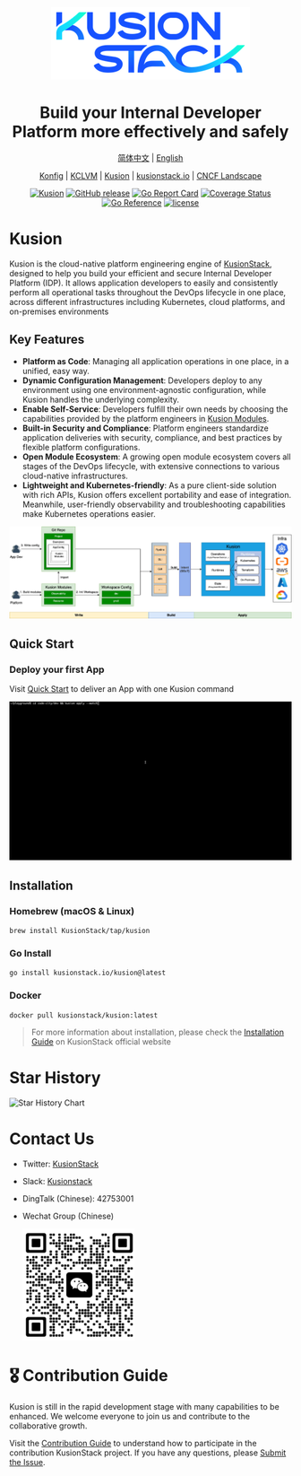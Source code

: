 <div align="center">
<p></p><p></p>
<p>
    <img  src="docs/logo.png">
</p>
<h1>Build your Internal Developer Platform more effectively and safely</h1>

[简体中文](https://github.com/KusionStack/kusion/blob/main/README-zh.md)
| [English](https://github.com/KusionStack/kusion/blob/main/README.md)

[Konfig](https://github.com/KusionStack/konfig) | [KCLVM](https://github.com/KusionStack/KCLVM)
| [Kusion](https://github.com/KusionStack/kusion) | [kusionstack.io](https://kusionstack.io/)
| [CNCF Landscape](https://landscape.cncf.io/?selected=kusion-stack)

[![Kusion](https://github.com/KusionStack/kusion/actions/workflows/release.yaml/badge.svg)](https://github.com/KusionStack/kusion/actions/workflows/release.yaml)
[![GitHub release](https://img.shields.io/github/release/KusionStack/kusion.svg)](https://github.com/KusionStack/kusion/releases)
[![Go Report Card](https://goreportcard.com/badge/github.com/KusionStack/kusion)](https://goreportcard.com/report/github.com/KusionStack/kusion)
[![Coverage Status](https://coveralls.io/repos/github/KusionStack/kusion/badge.svg)](https://coveralls.io/github/KusionStack/kusion)
[![Go Reference](https://pkg.go.dev/badge/github.com/KusionStack/kusion.svg)](https://pkg.go.dev/github.com/KusionStack/kusion)
[![license](https://img.shields.io/github/license/KusionStack/kusion.svg)](https://github.com/KusionStack/kusion/blob/main/LICENSE)
</div>

# Kusion

Kusion is the cloud-native platform engineering engine of [KusionStack](https://github.com/KusionStack), designed to help you build your efficient and secure Internal Developer Platform (IDP). It allows application developers to easily and consistently perform all operational tasks throughout the DevOps lifecycle in one place, across different infrastructures including Kubernetes, cloud platforms, and on-premises environments

## Key Features

- **Platform as Code**: Managing all application operations in one place, in a unified, easy way.
- **Dynamic Configuration Management**: Developers deploy to any environment using one environment-agnostic configuration, while Kusion handles the underlying complexity.
- **Enable Self-Service**: Developers fulfill their own needs by choosing the capabilities provided by the platform engineers in [Kusion Modules](https://www.kusionstack.io/docs/next/kusion/concepts/kusion-module).
- **Built-in Security and Compliance**: Platform engineers standardize application deliveries with security, compliance, and best practices by flexible platform configurations.
- **Open Module Ecosystem**: A growing open module ecosystem covers all stages of the DevOps lifecycle, with extensive connections to various cloud-native infrastructures.
- **Lightweight and Kubernetes-friendly**: As a pure client-side solution with rich APIs, Kusion offers excellent portability and ease of integration. Meanwhile, user-friendly observability and troubleshooting capabilities make Kubernetes operations easier.

<div align="center">

![workflow](docs/workflow.png)
</div>

## Quick Start

### Deploy your first App

Visit [Quick Start](https://www.kusionstack.io/docs/kusion/getting-started/deliver-wordpress) to deliver an
App with one Kusion command

![apply](https://raw.githubusercontent.com/KusionStack/kusionstack.io/main/static/img/docs/user_docs/getting-started/apply.gif)

## Installation

### Homebrew (macOS & Linux)

```shell
brew install KusionStack/tap/kusion
```

### Go Install

```shell
go install kusionstack.io/kusion@latest
```

### Docker

```
docker pull kusionstack/kusion:latest
```

> For more information about installation, please check the [Installation Guide](https://www.kusionstack.io/docs/kusion/getting-started/install-kusion) on KusionStack official website

# Star History
![Star History Chart](https://api.star-history.com/svg?repos=kusionstack/kusion&type=Date)

# Contact Us
- Twitter: [KusionStack](https://twitter.com/KusionStack)
- Slack: [Kusionstack](https://join.slack.com/t/kusionstack/shared_invite/zt-19lqcc3a9-_kTNwagaT5qwBE~my5Lnxg)
- DingTalk (Chinese): 42753001
- Wechat Group (Chinese)

  <img src="docs/wx_spark.jpg" width="200" height="200"/>


# 🎖︎ Contribution Guide

Kusion is still in the rapid development stage with many capabilities to be enhanced. We welcome everyone to join us and contribute to the collaborative growth.

Visit the [Contribution Guide](docs/contributing.md) to understand how to participate in the contribution KusionStack project. If you have any questions, please [Submit the Issue](https://github.com/KusionStack/kusion/issues).
